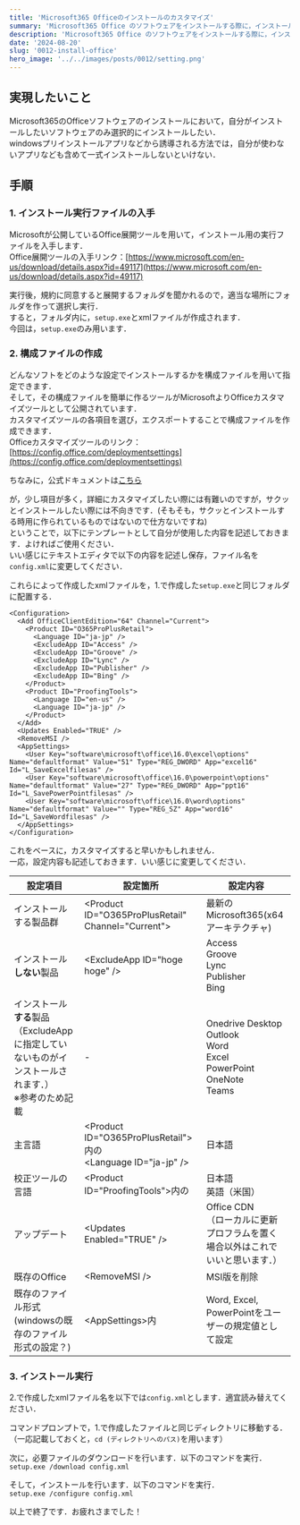 ```yaml
---
title: 'Microsoft365 Officeのインストールのカスタマイズ'
summary: 'Microsoft365 Office のソフトウェアをインストールする際に，インストールしたいソフトウェアのみをインストールする．'
description: 'Microsoft365 Office のソフトウェアをインストールする際に，インストールしたいソフトウェアのみをインストールする方法．Office展開ツールと，Officeカスタマイズツールを用いて実施します．'
date: '2024-08-20'
slug: '0012-install-office'
hero_image: '../../images/posts/0012/setting.png'
---
```


## 実現したいこと
Microsoft365のOfficeソフトウェアのインストールにおいて，自分がインストールしたいソフトウェアのみ選択的にインストールしたい．<br/>
windowsプリインストールアプリなどから誘導される方法では，自分が使わないアプリなども含めて一式インストールしないといけない．

## 手順
### 1. インストール実行ファイルの入手
Microsoftが公開しているOffice展開ツールを用いて，インストール用の実行ファイルを入手します．<br/>
Office展開ツールの入手リンク：[https://www.microsoft.com/en-us/download/details.aspx?id=49117](https://www.microsoft.com/en-us/download/details.aspx?id=49117)

実行後，規約に同意すると展開するフォルダを聞かれるので，適当な場所にフォルダを作って選択し実行．<br/>
すると，フォルダ内に，`setup.exe`とxmlファイルが作成されます．<br/>
今回は，`setup.exe`のみ用います．

### 2. 構成ファイルの作成
どんなソフトをどのような設定でインストールするかを構成ファイルを用いて指定できます．<br/>
そして，その構成ファイルを簡単に作るツールがMicrosoftよりOfficeカスタマイズツールとして公開されています．<br/>
カスタマイズツールの各項目を選び，エクスポートすることで構成ファイルを作成できます．<br/>
Officeカスタマイズツールのリンク：[https://config.office.com/deploymentsettings](https://config.office.com/deploymentsettings)

ちなみに，公式ドキュメントは[こちら](https://learn.microsoft.com/ja-jp/microsoft-365-apps/admin-center/overview-office-customization-tool)

が，少し項目が多く，詳細にカスタマイズしたい際には有難いのですが，サクッとインストールしたい際には不向きです．(そもそも，サクッとインストールする時用に作られているものではないので仕方ないですね)<br/>
ということで，以下にテンプレートとして自分が使用した内容を記述しておきます．よければご使用ください．<br/>
いい感じにテキストエディタで以下の内容を記述し保存，ファイル名を`config.xml`に変更してください．

これらによって作成したxmlファイルを，1.で作成した`setup.exe`と同じフォルダに配置する．

```
<Configuration>
  <Add OfficeClientEdition="64" Channel="Current">
    <Product ID="O365ProPlusRetail">
      <Language ID="ja-jp" />
      <ExcludeApp ID="Access" />
      <ExcludeApp ID="Groove" />
      <ExcludeApp ID="Lync" />
      <ExcludeApp ID="Publisher" />
      <ExcludeApp ID="Bing" />
    </Product>
    <Product ID="ProofingTools">
      <Language ID="en-us" />
      <Language ID="ja-jp" />
    </Product>
  </Add>
  <Updates Enabled="TRUE" />
  <RemoveMSI />
  <AppSettings>
    <User Key="software\microsoft\office\16.0\excel\options" Name="defaultformat" Value="51" Type="REG_DWORD" App="excel16" Id="L_SaveExcelfilesas" />
    <User Key="software\microsoft\office\16.0\powerpoint\options" Name="defaultformat" Value="27" Type="REG_DWORD" App="ppt16" Id="L_SavePowerPointfilesas" />
    <User Key="software\microsoft\office\16.0\word\options" Name="defaultformat" Value="" Type="REG_SZ" App="word16" Id="L_SaveWordfilesas" />
  </AppSettings>
</Configuration>
```
これをベースに，カスタマイズすると早いかもしれません．<br/>
一応，設定内容も記述しておきます．いい感じに変更してください．<br/>


| 設定項目 | 設定箇所 | 設定内容 |
| -- | -- | -- |
|インストールする製品群 | &lt;Product ID="O365ProPlusRetail"　Channel="Current"> |  最新のMicrosoft365(x64アーキテクチャ) |
| インストール<b>しない</b>製品 | &lt;ExcludeApp ID="hoge hoge" /> | Access<br/>Groove<br/>Lync<br/>Publisher<br/>Bing|
| インストール<b>する</b>製品<br/>（ExcludeAppに指定していないものがインストールされます．）<br/>※参考のため記載 | - | Onedrive Desktop<br/>Outlook<br/>Word<br/>Excel<br/>PowerPoint<br/>OneNote<br/>Teams |
| 主言語 | &lt;Product ID="O365ProPlusRetail">内の<br/>&lt;Language ID="ja-jp" /> |  日本語 |
| 校正ツールの言語 | &lt;Product ID="ProofingTools">内の<br/><Language ID="" /> | 日本語<br/>英語（米国） |
| アップデート | &lt;Updates Enabled="TRUE" /> | Office CDN<br/>（ローカルに更新プロフラムを置く場合以外はこれでいいと思います．） |
| 既存のOffice | &lt;RemoveMSI /> | MSI版を削除 |
| 既存のファイル形式<br/>(windowsの既存のファイル形式の設定？) | &lt;AppSettings>内 | Word, Excel, PowerPointをユーザーの規定値として設定 |

### 3. インストール実行
2.で作成したxmlファイル名を以下では`config.xml`とします．適宜読み替えてください．<br/>

コマンドプロンプトで，1.で作成したファイルと同じディレクトリに移動する．（一応記載しておくと，`cd (ディレクトリへのパス)`を用います）<br/>

次に，必要ファイルのダウンロードを行います．以下のコマンドを実行．<br/>
`setup.exe /download config.xml`<br/>

そして，インストールを行います．以下のコマンドを実行．<br/>
`setup.exe /configure config.xml`<br/>

以上で終了です．お疲れさまでした！